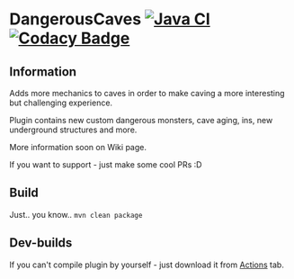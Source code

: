 # DangerousCaves [![Java CI](https://github.com/imDaniX/dangerous-caves/workflows/Java%20CI/badge.svg)](https://github.com/imDaniX/dangerous-caves/actions) [![Codacy Badge](https://api.codacy.com/project/badge/Grade/e5c72a1133c14e5b8ed80770f736bf2e)](https://www.codacy.com/manual/imDaniX/dangerous-caves)

## Information
Adds more mechanics to caves in order to make caving a more interesting but challenging experience.

Plugin contains new custom dangerous monsters, cave aging, ins, new underground structures and more.

More information soon on Wiki page.

If you want to support - just make some cool PRs :D

## Build
Just.. you know.. `mvn clean package`

## Dev-builds
If you can't compile plugin by yourself - just download it from [Actions](https://github.com/imDaniX/dangerous-caves/actions) tab.